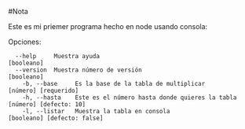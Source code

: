 #Nota

Este es mi priemer programa hecho en node usando consola:

Opciones:

      --help     Muestra ayuda                                               [booleano]
      --version  Muestra número de versión                                   [booleano]
        -b, --base     Es la base de la tabla de multiplicar             [número] [requerido]
        -h, --hasta    Este es el número hasta donde quieres la tabla  [número] [defecto: 10]
        -l, --listar   Muestra la tabla en consola                [booleano] [defecto: false]
